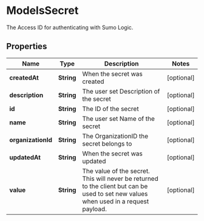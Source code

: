 

# ModelsSecret

The Access ID for authenticating with Sumo Logic.

## Properties

| Name | Type | Description | Notes |
|------------ | ------------- | ------------- | -------------|
|**createdAt** | **String** | When the secret was created |  [optional] |
|**description** | **String** | The user set Description of the secret |  [optional] |
|**id** | **String** | The ID of the secret |  [optional] |
|**name** | **String** | The user set Name of the secret |  [optional] |
|**organizationId** | **String** | The OrganizationID the secret belongs to |  [optional] |
|**updatedAt** | **String** | When the secret was updated |  [optional] |
|**value** | **String** | The value of the secret. This will never be returned to the client but can be used to set new values when used in a request payload. |  [optional] |



